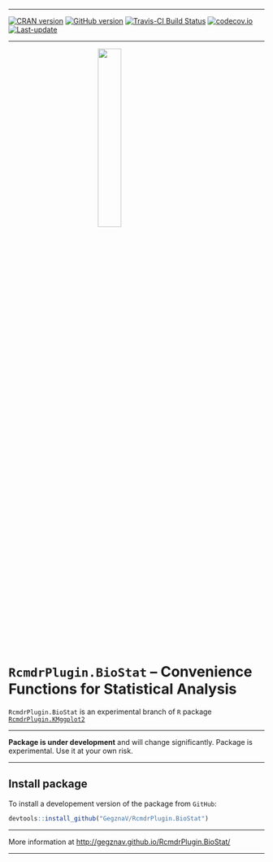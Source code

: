
<!-- README.md is generated from README.Rmd. Please edit that file -->

------------------------------------------------------------------------

[![CRAN version](http://www.r-pkg.org/badges/version/RcmdrPlugin.BioStat)](https://cran.rstudio.com/web/packages/RcmdrPlugin.BioStat/index.html) [![GitHub version](https://img.shields.io/badge/GitHub-v0.0.1-brightgreen.svg)](https://github.com/GegznaV/RcmdrPlugin.BioStat) [![Travis-CI Build Status](https://travis-ci.org/GegznaV/RcmdrPlugin.BioStat.png?branch=master)](https://travis-ci.org/GegznaV/RcmdrPlugin.BioStat) [![codecov.io](https://codecov.io/github/GegznaV/RcmdrPlugin.BioStat/coverage.svg?branch=master)](https://codecov.io/github/GegznaV/RcmdrPlugin.BioStat?branch=master) [![Last-update](https://img.shields.io/badge/last%20update-2017--07--24-yellowgreen.svg)](/commits/master)

------------------------------------------------------------------------

<!-- 
<img src="https://raw.githubusercontent.com/GegznaV/RcmdrPlugin.BioStat/master/docs/logo.png" width="30%" height="30%" style="display: block; margin: auto;" />
 -->
<img src="logo.png" width="30%" height="30%" style="display: block; margin: auto;" />

`RcmdrPlugin.BioStat` – Convenience Functions for Statistical Analysis
======================================================================

`RcmdrPlugin.BioStat` is an experimental branch of `R` package [`RcmdrPlugin.KMggplot2`](https://cran.r-project.org/web/packages/RcmdrPlugin.KMggplot2/index.html)

------------------------------------------------------------------------

**Package is under development** and will change significantly. Package is experimental. Use it at your own risk.

------------------------------------------------------------------------

Install package
---------------

To install a developement version of the package from `GitHub`:

``` r
devtools::install_github("GegznaV/RcmdrPlugin.BioStat")
```

<!-- * * * -->
<!--  <p align="right"> </p>     -->

------------------------------------------------------------------------

More information at <http://gegznav.github.io/RcmdrPlugin.BioStat/>

------------------------------------------------------------------------
